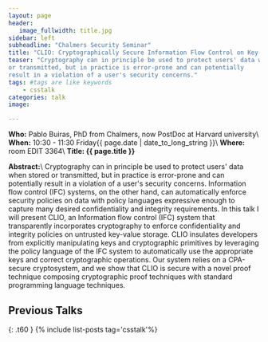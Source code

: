 ```yaml
---
layout: page
header:
   image_fullwidth: title.jpg
sidebar: left
subheadline: "Chalmers Security Seminar"
title: "CLIO: Cryptographically Secure Information Flow Control on Key-Value Stores"
teaser: "Cryptography can in principle be used to protect users' data when stored
or transmitted, but in practice is error-prone and can potentially
result in a violation of a user's security concerns."
tags: #tags are like keywords
    - csstalk
categories: talk
image:

---
```

**Who:** Pablo Buiras, PhD from Chalmers, now PostDoc at Harvard university\\
**When:**  10:30 - 11:30 Friday{{ page.date | date_to_long_string }}\\
**Where:**   room EDIT 3364\\
**Title: {{ page.title }}**

**Abstract:**\\
Cryptography can in principle be used to protect users' data when stored
or transmitted, but in practice is error-prone and can potentially
result in a violation of a user's security concerns.
Information flow control (IFC) systems, on the other hand,
can automatically enforce security policies on data with
policy languages expressive enough to capture many desired
confidentiality and integrity requirements.
In this talk I will present CLIO, an Information flow control (IFC)
system that transparently incorporates cryptography
to enforce confidentiality and integrity policies on untrusted key-value storage.
CLIO insulates developers from explicitly manipulating keys and cryptographic
primitives by leveraging the policy language of the IFC system to
automatically use the appropriate keys and correct cryptographic operations.
Our system relies on a CPA-secure cryptosystem, and we show that CLIO is secure
with a novel proof technique composing cryptographic proof techniques with standard
programming language techniques.

## Previous Talks
{: .t60 }
{% include list-posts tag='csstalk'%}

